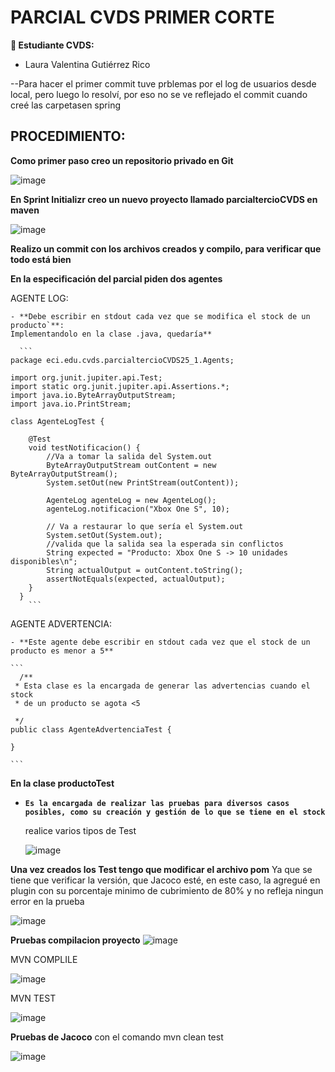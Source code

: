 # PARCIAL CVDS PRIMER CORTE

**👥 Estudiante CVDS:**
- Laura Valentina Gutiérrez Rico


--Para hacer el primer commit tuve prblemas por el log de usuarios desde local, pero luego lo resolví, por eso no se ve reflejado el commit cuando creé las carpetasen spring


## PROCEDIMIENTO:

**Como primer paso creo un repositorio privado en Git**

![image](https://github.com/user-attachments/assets/f45aa1e6-1b87-411d-a463-1e4f966f0ee5)


**En Sprint Initializr creo un nuevo proyecto llamado parcialtercioCVDS en maven**

![image](https://github.com/user-attachments/assets/80aa0e52-d3d8-40a5-b426-ebb7358da783)

**Realizo un commit con los archivos creados y compilo, para verificar que todo está bien**




**En la especificación del parcial piden dos agentes**

  AGENTE LOG:
  
    - **Debe escribir en stdout cada vez que se modifica el stock de un producto`**:
    Implementandolo en la clase .java, quedaría**

      ```
    package eci.edu.cvds.parcialtercioCVDS25_1.Agents;
    
    import org.junit.jupiter.api.Test;
    import static org.junit.jupiter.api.Assertions.*;
    import java.io.ByteArrayOutputStream;
    import java.io.PrintStream;
    
    class AgenteLogTest {
    
        @Test
        void testNotificacion() {
            //Va a tomar la salida del System.out
            ByteArrayOutputStream outContent = new ByteArrayOutputStream();
            System.setOut(new PrintStream(outContent));
    
            AgenteLog agenteLog = new AgenteLog();
            agenteLog.notificacion("Xbox One S", 10);
    
            // Va a restaurar lo que sería el System.out
            System.setOut(System.out);
            //valida que la salida sea la esperada sin conflictos
            String expected = "Producto: Xbox One S -> 10 unidades disponibles\n";
            String actualOutput = outContent.toString();
            assertNotEquals(expected, actualOutput);
        }
      }
        ```
          
AGENTE ADVERTENCIA: 

    - **Este agente debe escribir en stdout cada vez que el stock de un producto es menor a 5**

    ```
      /**
     * Esta clase es la encargada de generar las advertencias cuando el stock
     * de un producto se agota <5
    
     */
    public class AgenteAdvertenciaTest {
        
    }
    
    ```
**En la clase productoTest**

 - **`Es la encargada de realizar las pruebas para diversos casos posibles, como su creación y gestión de lo que se tiene en el stock`**

   realice varios tipos de Test

     ![image](https://github.com/user-attachments/assets/6335e421-2667-4dd5-bec2-749050a8149b)


**Una vez creados los Test tengo que modificar el archivo pom**
Ya que se tiene que verificar la versión, que Jacoco esté, en este caso, la agregué en plugin con su porcentaje minimo de cubrimiento de 80% y no refleja ningun error en la prueba

  ![image](https://github.com/user-attachments/assets/9bde99b3-3f75-4d0c-83d4-a3be137aebec)


**Pruebas compilacion proyecto**
![image](https://github.com/user-attachments/assets/fe92c94a-c58b-44bb-b4be-7893fa50a459)


MVN COMPLILE

![image](https://github.com/user-attachments/assets/d8b2bae7-69ce-4ea3-8f20-cee8e0377b12)

MVN TEST

![image](https://github.com/user-attachments/assets/2b44908e-4906-4382-bd81-1fbc848fd268)


**Pruebas de Jacoco**
con el comando mvn clean test


![image](https://github.com/user-attachments/assets/f0701e63-7366-498b-917e-2f9fbbf016bc)



